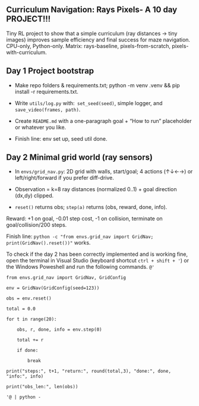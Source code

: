 ## Curriculum Navigation: Rays Pixels- A 10 day PROJECT!!!
 
Tiny RL project to show that a simple curriculum (ray distances → tiny images) improves sample efficiency and final success for maze navigation.
CPU-only, Python-only. Matrix: rays-baseline, pixels-from-scratch, pixels-with-curriculum.

## Day 1 Project bootstrap

* Make repo folders & requirements.txt; python -m venv .venv && pip install -r requirements.txt.

* Write `utils/log.py` with:` set_seed(seed)`, simple logger, and `save_video(frames, path)`.

* Create `README.md` with a one-paragraph goal + “How to run” placeholder or whatever you like.

* Finish line: env set up, seed util done.


## Day 2 Minimal grid world (ray sensors)
* In `envs/grid_nav.py`: 2D grid with walls, start/goal; 4 actions (↑↓←→) or left/right/forward if you prefer diff-drive.

* Observation = k=8 ray distances (normalized 0..1) + goal direction (dx,dy) clipped.

* `reset()` returns obs; `step(a)` returns (obs, reward, done, info).

Reward: +1 on goal, -0.01 step cost, -1 on collision, terminate on goal/collision/200 steps.

Finish line: `python -c "from envs.grid_nav import GridNav; print(GridNav().reset())"` works.

To check if the day 2 has been correctly implemented and is working fine, open the terminal in Visual Studio (keyboard shortcut `ctrl + shift + '`) or the Windows Poweshell and run the following commands.
`@'`

`from envs.grid_nav import GridNav, GridConfig`

`env = GridNav(GridConfig(seed=123))`

`obs = env.reset()`

`total = 0.0`

`for t in range(20):`

`    obs, r, done, info = env.step(0)`


`    total += r`

`    if done:`

`        break`

`print("steps:", t+1, "return:", round(total,3), "done:", done, "info:", info)`

`print("obs_len:", len(obs))`

`'@ | python -`

 






